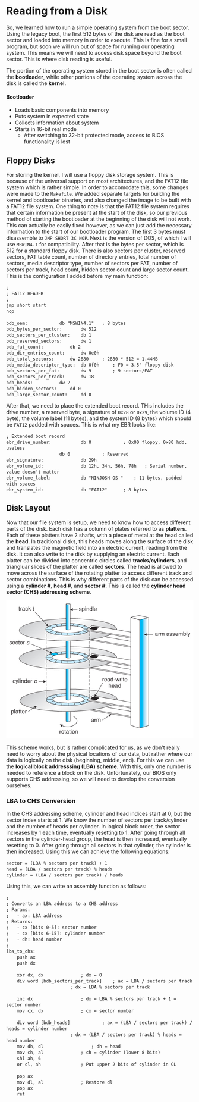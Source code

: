 # Reading from a Disk
So, we learned how to run a simple operating system from the boot sector. Using the legacy boot, the first 512 bytes of the disk are read as the boot sector and loaded into memory in order to execute. This is fine for a small program, but soon we will run out of space for running our operating system. This means we will need to access disk space beyond the boot sector. This is where disk reading is useful.

The portion of the operating system stored in the boot sector is often called the **bootloader**, while other portions of the operating system across the disk is called the **kernel**.

#### Bootloader
- Loads basic components into memory
- Puts system in expected state
- Collects information about system
- Starts in 16-bit real mode
  - After switching to 32-bit protected mode, access to BIOS functionality is lost

## Floppy Disks
For storing the kernel, I will use a floppy disk storage system. This is because of the universal support on most architectures, and the FAT12 file system which is rather simple. In order to accomodate this, some changes were made to the `Makefile`. We added separate targets for building the kernel and bootloader binaries, and also changed the image to be built with a FAT12 file system. One thing to note is that the FAT12 file system requires that certain information be present at the start of the disk, so our previous method of starting the bootloader at the beginning of the disk will not work. This can actually be easily fixed however, as we can just add the necessary information to the start of our bootloader program. The first 3 bytes must disassemble to `JMP SHORT 3C NOP`. Next is the version of DOS, of which I will use `MSWIN4.1` for compatibility. After that is the bytes per sector, which is 512 for a standard floppy disk. There is also sectors per cluster, reserved sectors, FAT table count, number of directory entries, total number of sectors, media descriptor type, number of sectors per FAT, number of sectors per track, head count, hidden sector count and large sector count. This is the configuration I added before my main function:

```assembly
;
; FAT12 HEADER
;
jmp short start
nop

bdb_oem:			db "MSWIN4.1"	; 8 bytes
bdb_bytes_per_sector:		dw 512
bdb_sectors_per_cluster:	db 1
bdb_reserved_sectors:		dw 1
bdb_fat_count:			db 2
bdb_dir_entries_count:		dw 0e0h
bdb_total_sectors:		dw 2880		; 2880 * 512 = 1.44MB
bdb_media_descriptor_type:	db 0f0h		; F0 = 3.5" floppy disk
bdb_sectors_per_fat:		dw 9		; 9 sectors/FAT
bdb_sectors_per_track:		dw 18
bdb_heads:			dw 2
bdb_hidden_sectors:		dd 0
bdb_large_sector_count:		dd 0

```

After that, we need to place the extended boot record. THis includes the drive number, a reserved byte, a signature of `0x28` or `0x29`, the volume ID (4 byte), the volume label (11 bytes), and the system ID (8 bytes) which should be `FAT12` padded with spaces. This is what my EBR looks like:

```assembly
; Extended boot record
ebr_drive_number:			db 0			; 0x00 floppy, 0x80 hdd, useless
					db 0			; Reserved
ebr_signature:				db 29h
ebr_volume_id:				db 12h, 34h, 56h, 78h	; Serial number, value doesn't matter
ebr_volume_label:			db "NINJOSH OS "	; 11 bytes, padded with spaces
ebr_system_id:				db "FAT12"		; 8 bytes
```

## Disk Layout
Now that our file system is setup, we need to know how to access different parts of the disk. Each disk has a column of plates referred to as **platters**. Each of these platters have 2 shafts, with a piece of metal at the head called the **head**. In traditional disks, this heads moves along the surface of the disk and translates the magnetic field into an electric current, reading from the disk. It can also write to the disk by supplying an electric current. Each platter can be divided into concentric circles called **tracks/cylinders**, and triangluar slices of the platter are called **sectors**. The head is allowed to move across the surface of the rotating platter to access different track and sector combinations. This is why different parts of the disk can be accessed using a **cylinder #**, **head #**, and **sector #**. This is called the **cylinder head sector (CHS) addressing scheme**.

![Disk diagram](./images/10_01_DiskMechanism.jpg)

This scheme works, but is rather complicated for us, as we don't really need to worry about the physical locations of our data, but rather where our data is logically on the disk (beginning, middle, end). For this we can use the **logical block addresssing (LBA) scheme**. With this, only one number is needed to reference a block on the disk. Unfortunately, our BIOS only supports CHS addressing, so we will need to develop the conversion ourselves.

### LBA to CHS Conversion
In the CHS addressing scheme, cylinder and head indices start at 0, but the sector index starts at 1. We know the number of sectors per track/cylinder and the number of heads per cylinder. In logical block order, the sector increases by 1 each time, eventually resetting to 1. After going through all sectors in the cylinder-head group, the head is then increased, eventually resetting to 0. After going through all sectors in that cylinder, the cylinder is then increased. Using this we can achieve the following equations:

```
sector = (LBA % sectors per track) + 1
head = (LBA / sectors per track) % heads
cylinder = (LBA / sectors per track) / heads
```

Using this, we can write an assembly function as follows:

```assembly
;
; Converts an LBA address to a CHS address
; Params:
;	- ax: LBA address
; Returns:
;	- cx [bits 0-5]: sector number
;	- cx [bits 6-15]: cylinder number
;	- dh: head number
;
lba_to_chs:
	push ax
	push dx

	xor dx, dx				; dx = 0
	div word [bdb_sectors_per_track]	; ax = LBA / sectors per track
						; dx = LBA % sectors per track

	inc dx					; dx = LBA % sectors per track + 1 = sector number
	mov cx, dx				; cx = sector number

	div word [bdb_heads]			; ax = (LBA / sectors per track) / heads = cylinder number
						; dx = (LBA / sectors per track) % heads = head number
	mov dh, dl 			        ; dh = head
	mov ch, al				; ch = cylinder (lower 8 bits)
	shl ah, 6
	or cl, ah				; Put upper 2 bits of cylinder in CL
	
	pop ax
	mov dl, al				; Restore dl
	pop ax
	ret
```